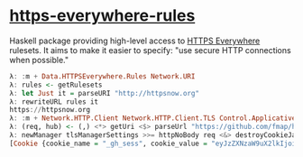 [https-everywhere-rules](https://github.com/fmap/https-everywhere-rules)
========================================================================

Haskell package providing high-level access to [HTTPS Everywhere][1]
rulesets. It aims to make it easier to specify: "use secure HTTP
connections when possible."

  [1]: https://www.eff.org/https-everywhere

```haskell
λ: :m + Data.HTTPSEverywhere.Rules Network.URI
λ: rules <- getRulesets
λ: let Just it = parseURI "http://httpsnow.org"
λ: rewriteURL rules it
https://httpsnow.org
λ: :m + Network.HTTP.Client Network.HTTP.Client.TLS Control.Applicative Control.Lens
λ: (req, hub) <- (,) <*> getUri <$> parseUrl "https://github.com/fmap/https-everywhere-rules"
λ: newManager tlsManagerSettings >>= httpNoBody req <&> destroyCookieJar . responseCookieJar >>= mapM (rewriteCookie rules hub)
[Cookie {cookie_name = "_gh_sess", cookie_value = "eyJzZXNzaW9uX2lkIjoiNjBlM2FiOTIxNTdhZTNhNDE5YWQ0ZTk4ZWQzNDRjMjEiLCJzcHlfcmVwbyI6ImZtYXAvaHR0cHMtZXZlcnl3aGVyZS1ydWxlcyIsInNweV9yZXBvX2F0IjoxNDA4ODk2OTM2LCJfY3NyZl90b2tlbiI6IktkbTlwN2JqNGptVmhrYjFIUm9BbkV0a1JTQXRDUXJid2g4VWo4N1g0Q1U9In0%3D--d378daa262b8c12bb82246d5de6b3adc353a3db7", cookie_expiry_time = 3013-12-25 00:00:00 UTC, cookie_domain = "github.com", cookie_path = "/", cookie_creation_time = 2014-08-24 16:15:37.815144 UTC, cookie_last_access_time = 2014-08-24 16:15:37.815144 UTC, cookie_persistent = False, cookie_host_only = True, cookie_secure_only = True, cookie_http_only = True},Cookie {cookie_name = "logged_in", cookie_value = "no", cookie_expiry_time = 2034-08-24 16:15:36 UTC, cookie_domain = "github.com", cookie_path = "/", cookie_creation_time = 2014-08-24 16:15:37.815144 UTC, cookie_last_access_time = 2014-08-24 16:15:37.815144 UTC, cookie_persistent = True, cookie_host_only = False, cookie_secure_only = True, cookie_http_only = True}]
```
